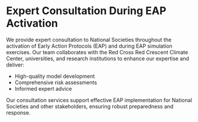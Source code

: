 # Expert Consultation During EAP Activation

We provide expert consultation to National Societies throughout the activation of Early Action Protocols (EAP) and during EAP simulation exercises. Our team collaborates with the Red Cross Red Crescent Climate Center, universities, and research institutions to enhance our expertise and deliver:

- High-quality model development
- Comprehensive risk assessments
- Informed expert advice

Our consultation services support effective EAP implementation for National Societies and other stakeholders, ensuring robust preparedness and response.
